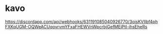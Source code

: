 # kavo
https://discordapp.com/api/webhooks/631191085040926770/3oisKVIlbf4phFXKqUGM-OQWeACUqovrvmYFxaFHEWVnWpcrbjGefMEiPtI-ihsEheRs
